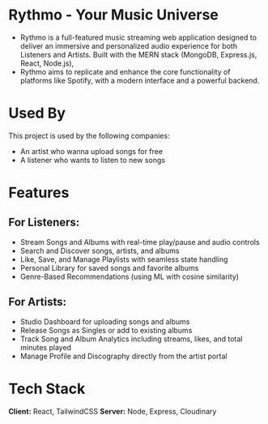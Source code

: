 # Rythmo - Your Music Universe
- Rythmo is a full-featured music streaming web application designed to deliver an immersive and personalized audio experience for both Listeners and Artists. Built with the MERN stack (MongoDB, Express.js, React, Node.js), 
- Rythmo aims to replicate and enhance the core functionality of platforms like Spotify, with a modern interface and a powerful backend.

# Used By
This project is used by the following companies:
- An artist who wanna upload songs for free
- A listener who wants to listen to new songs

# Features
## For Listeners:
- Stream Songs and Albums with real-time play/pause and audio controls
- Search and Discover songs, artists, and albums
- Like, Save, and Manage Playlists with seamless state handling
- Personal Library for saved songs and favorite albums
- Genre-Based Recommendations (using ML with cosine similarity)
## For Artists:
- Studio Dashboard for uploading songs and albums
- Release Songs as Singles or add to existing albums
- Track Song and Album Analytics including streams, likes, and total minutes played
- Manage Profile and Discography directly from the artist portal

# Tech Stack
**Client:** React, TailwindCSS
**Server:** Node, Express, Cloudinary
